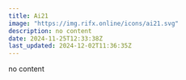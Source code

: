 ```yaml
---
title: Ai21
image: "https://img.rifx.online/icons/ai21.svg"
description: no content
date: 2024-11-25T12:33:38Z
last_updated: 2024-12-02T11:36:35Z
---
```


no content

